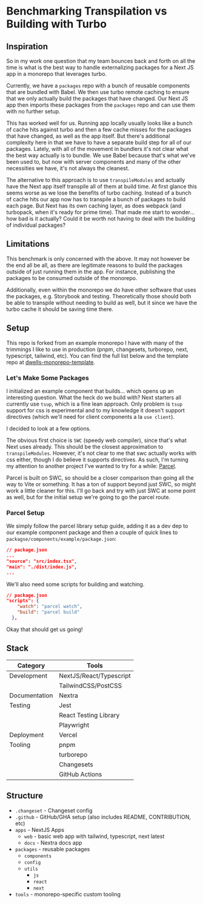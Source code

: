 # Benchmarking Transpilation vs Building with Turbo

## Inspiration

So in my work one question that my team bounces back and forth on all the time is what is the best way to handle externalizing packages for a Next JS app in a monorepo that leverages turbo.

Currently, we have a `packages` repo with a bunch of reusable components that are bundled with Babel. We then use turbo remote caching to ensure that we only actually build the packages that have changed. Our Next JS app then imports these packages from the `packages` repo and can use them with no further setup.

This has worked well for us. Running app locally usually looks like a bunch of cache hits against turbo and then a few cache misses for the packages that have changed, as well as the app itself. But there's additional complexity here in that we have to have a separate build step for all of our packages. Lately, with all of the movement in bundlers it's not clear what the best way actually is to bundle. We use Babel because that's what we've been used to, but now with server components and many of the other necessities we have, it's not always the cleanest.

The alternative to this approach is to use `transpileModules` and actually have the Next app itself transpile all of them at build time. At first glance this seems worse as we lose the benefits of turbo caching. Instead of a bunch of cache hits our app now has to transpile a bunch of packages to build each page. But Next has its own caching layer, as does webpack (and turbopack, when it's ready for prime time). That made me start to wonder... how bad is it actually? Could it be worth not having to deal with the building of individual packages?

## Limitations

This benchmark is only concerned with the above. It may not however be the end all be all, as there are legitimate reasons to build the packages outside of just running them in the app. For instance, publishing the packages to be consumed outside of the monorepo.

Additionally, even within the monorepo we do have other software that uses the packages, e.g. Storybook and testing. Theoretically those should both be able to transpile without needing to build as well, but it since we have the turbo cache it should be saving time there.

## Setup

This repo is forked from an example monorepo I have with many of the trimmings I like to use in production (pnpm, changesets, turborepo, next, typescript, tailwind, etc). You can find the full list below and the template repo at [dwells-monorepo-template](https://github.com/devdumpling/dwells-monorepo-template).

### Let's Make Some Packages

I initialized an example component that builds... which opens up an interesting question. What the heck do we build with? Next starters all currently use `tsup`, which is a fine lean approach. Only problem is `tsup` support for css is experimental and to my knowledge it doesn't support directives (which we'll need for client components a la `use client`).

I decided to look at a few options.

The obvious first choice is `SWC` (speedy web compiler), since that's what Next uses already. This should be the closest approximation to `transpileModules`. However, it's not clear to me that swc actually works with css either, though I do believe it supports directives. As such, I'm turning my attention to another project I've wanted to try for a while: [Parcel](https://parceljs.org/getting-started/library/).

Parcel is built on SWC, so should be a closer comparison than going all the way to Vite or something. It has a ton of support beyond just SWC, so might work a little cleaner for this. I'll go back and try with just SWC at some point as well, but for the initial setup we're going to go the parcel route.

### Parcel Setup

We simply follow the parcel library setup guide, adding it as a dev dep to our example component package and then a couple of quick lines to `packagse/components/example/package.json`:

```json
// package.json
...
"source": "src/index.tsx",
"main": "./dist/index.js",
...
```

We'll also need some scripts for building and watching.

```json
// package.json
"scripts": {
    "watch": "parcel watch",
    "build": "parcel build"
  },
```

Okay that should get us going!

## Stack

| Category      | Tools                   |
| ------------- | ----------------------- |
| Development   | NextJS/React/Typescript |
|               | TailwindCSS/PostCSS     |
| Documentation | Nextra                  |
| Testing       | Jest                    |
|               | React Testing Library   |
|               | Playwright              |
| Deployment    | Vercel                  |
| Tooling       | pnpm                    |
|               | turborepo               |
|               | Changesets              |
|               | GitHub Actions          |

## Structure

- `.changeset` - Changeset config
- `.github` - GitHub/GHA setup (also includes README, CONTRIBUTION, etc)
- `apps` - NextJS Apps
  - `web` - basic web app with tailwind, typescript, next latest
  - `docs` - Nextra docs app
- `packages` - reusable packages
  - `components`
  - `config`
  - `utils`
    - `js`
    - `react`
    - `next`
- `tools` - monorepo-specific custom tooling
